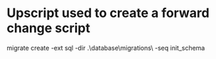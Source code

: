 # Upscript used to create a forward change script


migrate create -ext sql -dir .\database\migrations\ -seq init_schema  